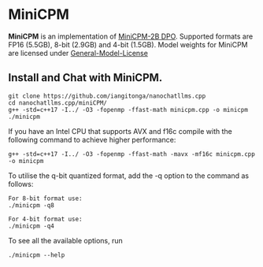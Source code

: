 # MiniCPM

**MiniCPM** is an implementation of [MiniCPM-2B DPO](https://huggingface.co/openbmp/MiniCPM-2B-dpo-fp16).
Supported formats are FP16 (5.5GB), 8-bit (2.9GB) and 4-bit (1.5GB).
Model weights for MiniCPM are licensed under [General-Model-License](https://github.com/OpenBMB/General-Model-License/blob/main/%E9%80%9A%E7%94%A8%E6%A8%A1%E5%9E%8B%E8%AE%B8%E5%8F%AF%E5%8D%8F%E8%AE%AE-%E6%9D%A5%E6%BA%90%E8%AF%B4%E6%98%8E-%E5%AE%A3%E4%BC%A0%E9%99%90%E5%88%B6-%E5%95%86%E4%B8%9A%E6%8E%88%E6%9D%83.md)


## Install and Chat with MiniCPM.
```
git clone https://github.com/iangitonga/nanochatllms.cpp
cd nanochatllms.cpp/miniCPM/
g++ -std=c++17 -I../ -O3 -fopenmp -ffast-math minicpm.cpp -o minicpm
./minicpm
```

If you have an Intel CPU that supports AVX and f16c compile with the following
 command to achieve higher performance:

```
g++ -std=c++17 -I../ -O3 -fopenmp -ffast-math -mavx -mf16c minicpm.cpp -o minicpm
```

To utilise the q-bit quantized format, add the -q option to the command as follows:
```
For 8-bit format use:
./minicpm -q8

For 4-bit format use:
./minicpm -q4
```

To see all the available options, run
```
./minicpm --help
```
